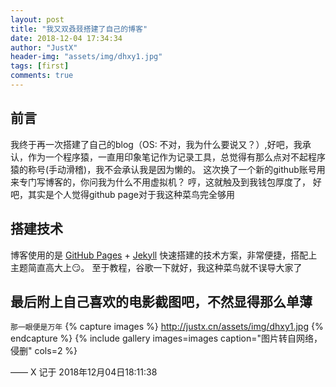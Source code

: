 ```yaml
---
layout: post
title: "我又双叒叕搭建了自己的博客"
date: 2018-12-04 17:34:34
author: "JustX"
header-img: "assets/img/dhxy1.jpg"
tags: [first]
comments: true
---
```


## 前言
我终于再一次搭建了自己的blog（OS: 不对，我为什么要说又？）,好吧，我承认，作为一个程序猿，一直用印象笔记作为记录工具，总觉得有那么点对不起程序猿的称号(手动滑稽)，我不会承认我是因为懒的。
这次换了一个新的github账号用来专门写博客的，你问我为什么不用虚拟机？ 哼，这就触及到我钱包厚度了， 好吧，其实是个人觉得github page对于我这种菜鸟完全够用

## 搭建技术
博客使用的是 [GitHub Pages](https://pages.github.com/) + [Jekyll](http://jekyllrb.com/) 快速搭建的技术方案，非常便捷，搭配上主题简直高大上😏。
至于教程，谷歌一下就好，我这种菜鸟就不误导大家了

## 最后附上自己喜欢的电影截图吧，不然显得那么单薄
`那一眼便是万年`
{% capture images %}
    http://justx.cn/assets/img/dhxy1.jpg
{% endcapture %}
{% include gallery images=images caption="图片转自网络，侵删" cols=2 %}

—— X 记于 2018年12月04日18:11:38



